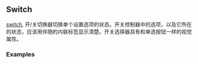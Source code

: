## Switch

[switch](https://material.google.com/components/selection-controls.html#selection-controls-switch), 开/关切换器切换单个设置选项的状态。开关控制器中的选项，以及它所在的状态，应该用伴随的内联标签显示清楚。开关选择器具有和单选按钮一样的视觉属性。

### Examples
